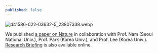 ```yaml
---
published: false
---
```

![d41586-022-03632-5_23807338.webp]({{site.baseurl}}/_posts/d41586-022-03632-5_23807338.webp)

We published [a paper on Nature](https://doi.org/10.1038/s41586-022-05353-1) in collaboration with Prof. Nam (Seoul National Univ.), Prof. Park (Korea Univ.), and Prof. Lee (Korea Univ.). [Research Briefing](https://www.nature.com/articles/d41586-022-03632-5) is also available online.